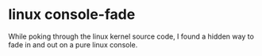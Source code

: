 # linux console-fade

While poking through the linux kernel source code, I found a hidden way to fade in and out on a pure linux console.
